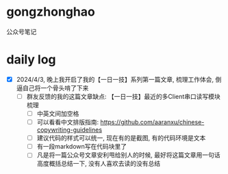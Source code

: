 # gongzhonghao
公众号笔记
# daily log
- [x] 2024/4/3, 晚上我开启了我的【一日一技】系列第一篇文章, 梳理工作体会, 倒逼自己将一个骨头啃了下来
  - [ ] 群友反馈的我的这篇文章缺点: 【一日一技】最近的多Client串口读写模块梳理
    - [ ] 中英文间加空格
    - [ ] 可以看看中文排版指南: https://github.com/aaranxu/chinese-copywriting-guidelines
    - [ ] 建议代码的样式可以统一, 现在有的是截图, 有的代码环境是文本
    - [ ] 有一段markdown写在代码块里了
    - [ ] 凡是将一篇公众号文章安利甩给别人的时候, 最好将这篇文章用一句话高度概括总结一下, 没有人喜欢去读的没有总结
